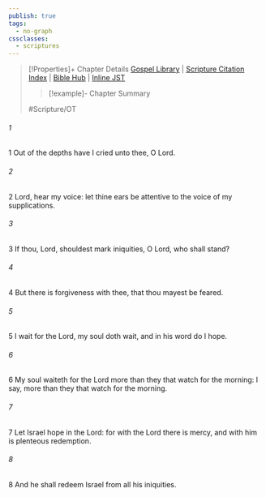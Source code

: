 ```yaml
---
publish: true
tags:
  - no-graph
cssclasses:
  - scriptures
---
```

>[!Properties]+ Chapter Details
>[Gospel Library](https://churchofjesuschrist.org/study/scriptures/ot/ps/130?lang=eng)    |    [Scripture Citation Index](https://scriptures.byu.edu/#07782::c07782)    |    [Bible Hub](https://biblehub.com/psalms/130.htm)    |    [Inline JST](https://scripturetoolbox.com/html/ic/Psalms/130.html)
>>[!example]- Chapter Summary
>> 
> 
>
>#Scripture/OT
###### 1
1 Out of the depths have I cried unto thee, O Lord.
###### 2
2 Lord, hear my voice: let thine ears be attentive to the voice of my supplications.
###### 3
3 If thou, Lord, shouldest mark iniquities, O Lord, who shall stand?
###### 4
4 But there is forgiveness with thee, that thou mayest be feared.
###### 5
5 I wait for the Lord, my soul doth wait, and in his word do I hope.
###### 6
6 My soul waiteth for the Lord more than they that watch for the morning: I say, more than they that watch for the morning.
###### 7
7 Let Israel hope in the Lord: for with the Lord there is mercy, and with him is plenteous redemption.
###### 8
8 And he shall redeem Israel from all his iniquities.
